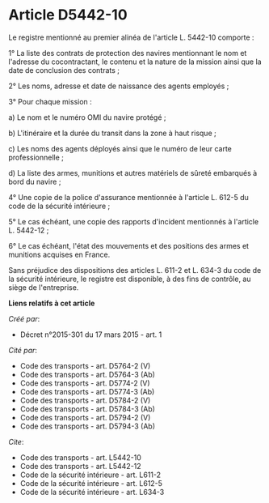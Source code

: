 # Article D5442-10

Le registre mentionné au premier alinéa de l'article L. 5442-10 comporte : 

1° La liste des contrats de protection des navires mentionnant le nom et l'adresse du cocontractant, le contenu et la nature
de la mission ainsi que la date de conclusion des contrats ; 

2° Les noms, adresse et date de naissance des agents employés ; 

3° Pour chaque mission : 

a) Le nom et le numéro OMI du navire protégé ; 

b) L'itinéraire et la durée du transit dans la zone à haut risque ; 

c) Les noms des agents déployés ainsi que le numéro de leur carte professionnelle ; 

d) La liste des armes, munitions et autres matériels de sûreté embarqués à bord du navire ; 

4° Une copie de la police d'assurance mentionnée à l'article L. 612-5 du code de la sécurité intérieure ; 

5° Le cas échéant, une copie des rapports d'incident mentionnés à l'article L. 5442-12 ; 

6° Le cas échéant, l'état des mouvements et des positions des armes et munitions acquises en France. 

Sans préjudice des dispositions des articles L. 611-2 et L. 634-3 du code de la sécurité intérieure, le registre est
disponible, à des fins de contrôle, au siège de l'entreprise.

**Liens relatifs à cet article**

_Créé par_:

  - Décret n°2015-301 du 17 mars 2015 - art. 1

_Cité par_:

  - Code des transports - art. D5764-2 (V)
  - Code des transports - art. D5764-3 (Ab)
  - Code des transports - art. D5774-2 (V)
  - Code des transports - art. D5774-3 (Ab)
  - Code des transports - art. D5784-2 (V)
  - Code des transports - art. D5784-3 (Ab)
  - Code des transports - art. D5794-2 (V)
  - Code des transports - art. D5794-3 (Ab)

_Cite_:

  - Code des transports - art. L5442-10
  - Code des transports - art. L5442-12
  - Code de la sécurité intérieure - art. L611-2
  - Code de la sécurité intérieure - art. L612-5
  - Code de la sécurité intérieure - art. L634-3
